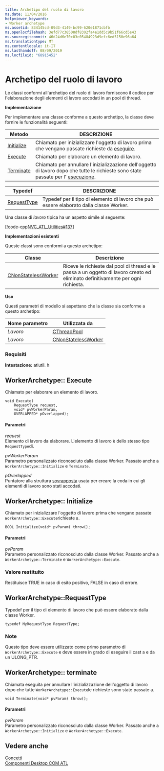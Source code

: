 ```yaml
---
title: Archetipo del ruolo di lavoro
ms.date: 11/04/2016
helpviewer_keywords:
- Worker archetype
ms.assetid: 834145cd-09d3-4149-bc99-620e1871cbfb
ms.openlocfilehash: 3efd77c38508df8302fa4e1dd5c9b51f66cd5e43
ms.sourcegitcommit: 46d24d6e70c03e05484923d9efc6ed5150e96a64
ms.translationtype: MT
ms.contentlocale: it-IT
ms.lasthandoff: 08/09/2019
ms.locfileid: "68915452"
---
```

# <a name="worker-archetype"></a>Archetipo del ruolo di lavoro

Le classi conformi all'archetipo del ruolo di lavoro forniscono il codice per l'elaborazione degli elementi di lavoro accodati in un pool di thread.

**Implementazione**

Per implementare una classe conforme a questo archetipo, la classe deve fornire le funzionalità seguenti:

|Metodo|DESCRIZIONE|
|------------|-----------------|
|[Initialize](#initialize)|Chiamato per inizializzare l'oggetto di lavoro prima che vengano passate richieste da [eseguire](#execute).|
|[Execute](#execute)|Chiamato per elaborare un elemento di lavoro.|
|[Terminate](#terminate)|Chiamato per annullare l'inizializzazione dell'oggetto di lavoro dopo che tutte le richieste sono state passate per l' [esecuzione](#execute).|

|Typedef|DESCRIZIONE|
|-------------|-----------------|
|[RequestType](#requesttype)|Typedef per il tipo di elemento di lavoro che può essere elaborato dalla classe Worker.|

Una classe di *lavoro* tipica ha un aspetto simile al seguente:

[!code-cpp[NVC_ATL_Utilities#137](../../atl/codesnippet/cpp/worker-archetype_1.cpp)]

**Implementazioni esistenti**

Queste classi sono conformi a questo archetipo:

|Classe|Descrizione|
|-----------|-----------------|
|[CNonStatelessWorker](../../atl/reference/cnonstatelessworker-class.md)|Riceve le richieste dal pool di thread e le passa a un oggetto di lavoro creato ed eliminato definitivamente per ogni richiesta.|

**Uso**

Questi parametri di modello si aspettano che la classe sia conforme a questo archetipo:

|Nome parametro|Utilizzata da|
|--------------------|-------------|
|*Lavoro*|[CThreadPool](../../atl/reference/cthreadpool-class.md)|
|*Lavoro*|[CNonStatelessWorker](../../atl/reference/cnonstatelessworker-class.md)|

### <a name="requirements"></a>Requisiti

**Intestazione:** atlutil. h

## <a name="execute"></a>WorkerArchetype:: Execute

Chiamato per elaborare un elemento di lavoro.

```
void Execute(
    RequestType request,
    void* pvWorkerParam,
    OVERLAPPED* pOverlapped);
```

#### <a name="parameters"></a>Parametri

*request*<br/>
Elemento di lavoro da elaborare. L'elemento di lavoro è dello stesso tipo `RequestType`di.

*pvWorkerParam*<br/>
Parametro personalizzato riconosciuto dalla classe Worker. Passato anche a `WorkerArchetype::Initialize` e `Terminate`.

*pOverlapped*<br/>
Puntatore alla struttura [sovrapposta](/windows/desktop/api/minwinbase/ns-minwinbase-overlapped) usata per creare la coda in cui gli elementi di lavoro sono stati accodati.

## <a name="initialize"></a>WorkerArchetype:: Initialize

Chiamato per inizializzare l'oggetto di lavoro prima che vengano passate `WorkerArchetype::Execute`richieste a.
```
BOOL Initialize(void* pvParam) throw();
```

#### <a name="parameters"></a>Parametri

*pvParam*<br/>
Parametro personalizzato riconosciuto dalla classe Worker. Passato anche a `WorkerArchetype::Terminate` e `WorkerArchetype::Execute`.

### <a name="return-value"></a>Valore restituito

Restituisce TRUE in caso di esito positivo, FALSE in caso di errore.

## <a name="requesttype"></a> WorkerArchetype::RequestType

Typedef per il tipo di elemento di lavoro che può essere elaborato dalla classe Worker.

```
typedef MyRequestType RequestType;
```

### <a name="remarks"></a>Note

Questo tipo deve essere utilizzato come primo parametro di `WorkerArchetype::Execute` e deve essere in grado di eseguire il cast a e da un ULONG_PTR.

## <a name="terminate"></a>WorkerArchetype:: terminate

Chiamata eseguita per annullare l'inizializzazione dell'oggetto di lavoro dopo che tutte `WorkerArchetype::Execute`le richieste sono state passate a.

```
void Terminate(void* pvParam) throw();
```

#### <a name="parameters"></a>Parametri

*pvParam*<br/>
Parametro personalizzato riconosciuto dalla classe Worker. Passato anche a `WorkerArchetype::Initialize` e `WorkerArchetype::Execute`.

## <a name="see-also"></a>Vedere anche

[Concetti](../../atl/active-template-library-atl-concepts.md)<br/>
[Componenti Desktop COM ATL](../../atl/atl-com-desktop-components.md)
